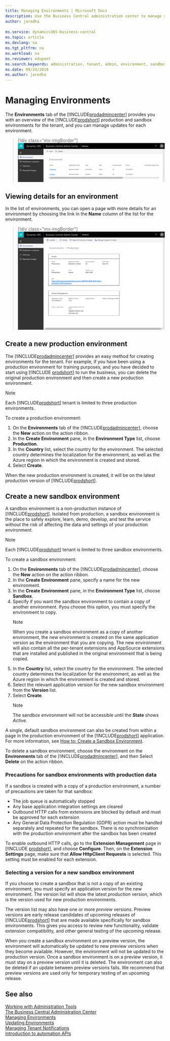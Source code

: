 ```yaml
---
title: Managing Environments | Microsoft Docs
description: Use the Business Central administration center to manage your tenant environments. 
author: jaredha

ms.service: dynamics365-business-central
ms.topic: article
ms.devlang: na
ms.tgt_pltfrm: na
ms.workload: na
ms.reviewer: edupont
ms.search.keywords: administration, tenant, admin, environment, sandbox
ms.date: 09/24/2019
ms.author: jaredha
---
```


# Managing Environments

The **Environments** tab of the [!INCLUDE[prodadmincenter](../developer/includes/prodadmincenter.md)] provides you with an overview of the [!INCLUDE[prodshort](../developer/includes/prodshort.md)] production and sandbox environments for the tenant, and you can manage updates for each environment.

> [!div class="mx-imgBorder"]
> ![Business Central Admin Center](../developer/media/admin/business_central_admin_center.png)

## Viewing details for an environment

In the list of environments, you can open a page with more details for an environment by choosing the link in the **Name** column of the list for the environment.

> [!div class="mx-imgBorder"]
> ![View details about an environment](../developer/media/admin/business_central_admin_center_details.png)

## Create a new production environment

The [!INCLUDE[prodadmincenter](../developer/includes/prodadmincenter.md)] provides an easy method for creating environments for the tenant. For example, if you have been using a production environment for training purposes, and you have decided to start using [!INCLUDE [prodshort](../developer/includes/prodshort.md)] to run the business, you can delete the original production environment and then create a new production environment.  

> [!NOTE]
> Each [!INCLUDE[prodshort](../developer/includes/prodshort.md)] tenant is limited to three production environments.

To create a production environment:

1. On the **Environments** tab of the [!INCLUDE[prodadmincenter](../developer/includes/prodadmincenter.md)], choose the **New** action on the action ribbon.
2. In the **Create Environment** pane, in the **Environment Type** list, choose **Production**.
3. In the **Country** list, select the country for the environment. The selected country determines the localization for the environment, as well as the Azure region in which the environment is created and stored.
4. Select **Create**.

When the new production environment is created, it will be on the latest production version of [!INCLUDE[prodshort](../developer/includes/prodshort.md)].

## <a name="create-a-sandbox-environment"></a>Create a new sandbox environment

A sandbox environment is a non-production instance of [!INCLUDE[prodshort](../developer/includes/prodshort.md)]. Isolated from production, a sandbox environment is the place to safely explore, learn, demo, develop, and test the service without the risk of affecting the data and settings of your production environment.

> [!NOTE]
> Each [!INCLUDE[prodshort](../developer/includes/prodshort.md)] tenant is limited to three sandbox environments.

To create a sandbox environment:

1. On the **Environments** tab of the [!INCLUDE[prodadmincenter](../developer/includes/prodadmincenter.md)], choose the **New** action on the action ribbon.
2. In the **Create Environment** pane, specify a name for the new environment.
3. In the **Create Environment** pane, in the **Environment Type** list, choose **Sandbox**.
4. Specify if you want the sandbox environment to contain a copy of another environment. Ifyou choose this option, you must specify the environment to copy.
    > [!NOTE]
    > When you create a sandbox environment as a copy of another environment, the new environment is created on the same application version as the environment that you are copying. The new environment will also contain all the per-tenant extensions and AppSource extensions that are installed and published in the original environment that is being copied.
5. In the **Country** list, select the country for the environment. The selected country determines the localization for the environment, as well as the Azure region in which the environment is created and stored.
6. Select the relevant application version for the new sandbox environment from the **Version** list.
7. Select **Create**.
    > [!NOTE]
    > The sandbox environment will not be accessible until the **State** shows *Active*.

A single, default sandbox environment can also be created from within a page in the production environment of the [!INCLUDE[prodshort](../developer/includes/prodshort.md)] application. For more information, see [How to: Create a Sandbox Environment](/dynamics365/business-central/across-how-create-sandbox-environment?toc=/dynamics365/business-central/dev-itpro/toc.json).  

To delete a sandbox environment, choose the environment on the **Environments** tab of the [!INCLUDE[prodadmincenter](../developer/includes/prodadmincenter.md)], and then Select **Delete** on the action ribbon.

### Precautions for sandbox environments with production data

If a sandbox is created with a copy of a production environment, a number of precautions are taken for that sandbox:

- The job queue is automatically stopped
- Any base application integration settings are cleared
- Outbound HTTP calls from extensions are blocked by default and must be approved for each extension
- Any General Data Protection Regulation (GDPR) action must be handled separately and repeated for the sandbox. There is no synchronization with the production environment after the sandbox has been created

To enable outbound HTTP calls, go to the **Extension Management** page in [!INCLUDE [prodshort](../developer/includes/prodshort.md)], and choose **Configure**. Then, on the **Extension Settings** page, make sure that **Allow HttpClient Requests** is selected. This setting must be enabled for each extension.

### Selecting a version for a new sandbox environment

If you choose to create a sandbox that is not a copy of an existing environment, you must specify an application version for the new environment. The version list will show the latest *production* version, which is the version used for new production environments.

The version list may also have one or more *preview* versions. Preview versions are early release candidates of upcoming releases of [!INCLUDE[prodshort](../developer/includes/prodshort.md)] that are made available specifically for sandbox environments. This gives you access to review new functionality, validate extension compatibility, and other general testing of the upcoming release.

When you create a sandbox environment on a preview version, the environment will automatically be updated to new preview versions when they become available. However, the environment will not be updated to the production version. Once a sandbox environment is on a preview version, it must stay on a preview version until it is deleted. The environment can also be deleted if an update between preview versions fails. We recommend that preview versions are used only for temporary testing of an upcoming release.

## See also

[Working with Administration Tools](administration.md)  
[The Business Central Administration Center](tenant-admin-center.md)  
[Managing Environments](tenant-admin-center-environments.md)  
[Updating Environments](tenant-admin-center-update-management.md)  
[Managing Tenant Notifications](tenant-admin-center-notifications.md)  
[Introduction to automation APIs](itpro-introduction-to-automation-apis.md)  
